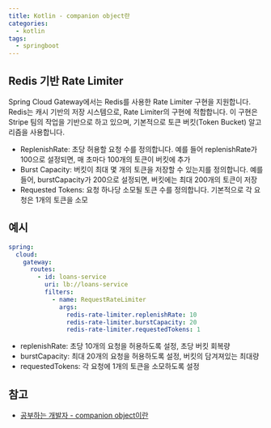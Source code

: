 ```yaml
---
title: Kotlin - companion object란
categories:
  - kotlin
tags:
  - springboot 
--- 
```

## Redis 기반 Rate Limiter
Spring Cloud Gateway에서는 Redis를 사용한 Rate Limiter 구현을 지원합니다. Redis는 캐시 기반의 저장 시스템으로, Rate Limiter의 구현에 적합합니다. 이 구현은 Stripe 팀의 작업을 기반으로 하고 있으며, 기본적으로 토큰 버킷(Token Bucket) 알고리즘을 사용합니다.

- ReplenishRate: 초당 허용할 요청 수를 정의합니다. 예를 들어 replenishRate가 100으로 설정되면, 매 초마다 100개의 토큰이 버킷에 추가
- Burst Capacity: 버킷이 최대 몇 개의 토큰을 저장할 수 있는지를 정의합니다. 예를 들어, burstCapacity가 200으로 설정되면, 버킷에는 최대 200개의 토큰이 저장
- Requested Tokens: 요청 하나당 소모될 토큰 수를 정의합니다. 기본적으로 각 요청은 1개의 토큰을 소모

## 예시 
```yaml
spring:
  cloud:
    gateway:
      routes:
        - id: loans-service
          uri: lb://loans-service
          filters:
            - name: RequestRateLimiter
              args:
                redis-rate-limiter.replenishRate: 10
                redis-rate-limiter.burstCapacity: 20
                redis-rate-limiter.requestedTokens: 1
```
- replenishRate: 초당 10개의 요청을 허용하도록 설정, 초당 버킷 회복량    
- burstCapacity: 최대 20개의 요청을 허용하도록 설정, 버킷의 담겨져있는 최대량    
- requestedTokens: 각 요청에 1개의 토큰을 소모하도록 설정  

## 참고
- [공부하는 개발자 - companion object이란](https://lannstark.tistory.com/141)
